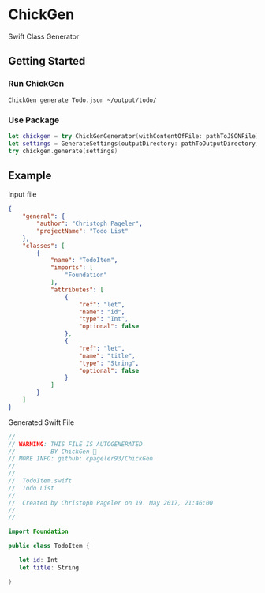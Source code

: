 # ChickGen

Swift Class Generator

## Getting Started

### Run ChickGen

    ChickGen generate Todo.json ~/output/todo/

### Use Package

```swift
let chickgen = try ChickGenGenerator(withContentOfFile: pathToJSONFile)
let settings = GenerateSettings(outputDirectory: pathToOutputDirectory)
try chickgen.generate(settings)
```

## Example

Input file

```json
{
    "general": {
        "author": "Christoph Pageler",
        "projectName": "Todo List"
    },
    "classes": [
        {
            "name": "TodoItem",
            "imports": [
                "Foundation"
            ],
            "attributes": [
                {
                    "ref": "let",
                    "name": "id",
                    "type": "Int",
                    "optional": false
                },
                {
                    "ref": "let",
                    "name": "title",
                    "type": "String",
                    "optional": false
                }
            ]
        }
    ]
}
```

Generated Swift File

```swift
//
// WARNING: THIS FILE IS AUTOGENERATED
//          BY ChickGen 🐥
// MORE INFO: github: cpageler93/ChickGen
//
//
//  TodoItem.swift
//  Todo List
//
//  Created by Christoph Pageler on 19. May 2017, 21:46:00
//
//

import Foundation

public class TodoItem {

   let id: Int
   let title: String

}
```